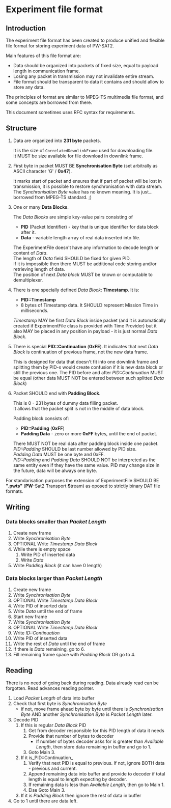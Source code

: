 # Experiment file format

## Introduction
The experiment file format has been created to produce unified and flexible file format for storing experiment data of PW-SAT2.

Main features of this file format are:
- Data should be organized into packets of fixed size, equal to payload length in communication frame.
- Losing any packet in transmission may not invalidate entire stream.
- File format should be transparent to data it contains and should allow to store any data.

The principles of format are similar to MPEG-TS multimedia file format, and some concepts are borrowed from there.  

This document sometimes uses RFC syntax for requirements.

## Structure

1.  Data are organized into **231 byte** packets.

    It is the size of `CorrelatedDownlinkFrame` used for downloading file.  
    It MUST be size available for file download in downlink frame.

2.  First byte in packet MUST BE **Synchronisation Byte** (set arbitrally as ASCII character 'G' / **0x47**).

    It marks start of packet and ensures that if part of packet will be lost in transmission, it is possible to restore synchronisation with data stream.  
    The *Synchronisation Byte* value has no known meaning. It is just... borrowed from MPEG-TS standard. ;)

3.  One or many **Data Blocks**.  

    The _Data Blocks_ are simple key-value pairs consisting of

       - **PID** (Packet Identifier) - key that is unique identifier for data block after it.  
       - **Data** - variable length array of real data inserted into file.

    The ExperimentFile doesn't have any information to decode length or content of _Data_.  
    The length of _Data_ field SHOULD be fixed for given PID.  
    If it is impossible then there MUST be additional code storing and/or retrieving length of data.  
    The position of next _Data block_ MUST be known or computable to demultiplexer.

4.  There is one specially defined _Data Block_: **Timestamp**. It is:

       - **PID::Timestamp**  
       - 8 bytes of Timestamp data. It SHOULD represent Mission Time in milliseconds.

    _Timestamp_ MAY be first _Data Block_ inside packet (and it is automatically created if ExperimentFile class is provided with Time Provider) but it also MAY be placed in any position in payload - it is just normal _Data Block_.

5.  There is special **PID::Continuation** (**0xFE**). It indicates that next _Data Block_ is continuation of previous frame, not the new data frame.  

    This is designed for data that doesn't fit into one downlink frame and splitting them by PID-s would create confusion if it is new data block or still the previous one.
    The PID before and after _PID::Continuation_ MUST be equal (other data MUST NOT be entered between such splitted _Data Block_)

6.  Packet SHOULD end with **Padding Block**.

    This is 0 - 231 bytes of dummy data filling packet.  
    It allows that the packet split is not in the middle of data block.

    Padding block consists of:

       - **PID::Padding** (**0xFF**)
       - **Padding Data** - zero or more **0xFF** bytes, until the end of packet. 

    There MUST NOT be real data after padding block inside one packet.  
    _PID::Padding_ SHOULD be last number allowed by PID size.  
    _Padding Data_ MUST be one byte and 0xFF.  
    _PID::Padding_ and _Padding Data_ SHOULD NOT be interpreted as the same entity even if they have the same value. PID may change size in the future, data will be always one byte.

For standarisation purposes the extension of ExperimentFile SHOULD BE **".pwts"** (**PW**-Sat2 **T**ransport **S**tream) as oposed to strictly binary DAT file formats.

## Writing

### Data blocks smaller than _Packet Length_

1. Create new frame
2. Write _Synchronisation Byte_
3. OPTIONAL Write _Timestamp Data Block_
4. While there is empty space  
    1. Write PID of inserted data
    2. Write _Data_
5. Write _Padding Block_ (it can have 0 length)

### Data blocks larger than _Packet Length_

1. Create new frame
2. Write _Synchronisation Byte_
3. OPTIONAL Write _Timestamp Data Block_
4. Write PID of inserted data
5. Write _Data_ until the end of frame
6. Start new frame
7. Write _Synchronisation Byte_
8. OPTIONAL Write _Timestamp Data Block_
9. Write _ID::Continuation_ 
10. Write PID of inserted data
11. Write the rest of _Data_ until the end of frame
12. If there is _Data_ remaining, go to 6.
13. Fill remaining frame space with _Padding Block_ OR go to 4.

## Reading

There is no need of going back during reading. Data already read can be forgotten. Read advances reading pointer.

1.  Load _Packet Length_ of data into buffer
2.  Check that first byte is _Synchronisation Byte_
    - if not, move frame ahead byte by byte until there is _Synchronisation Byte_ AND another _Synchronisation Byte_ is _Packet Length_ later.
3.  Decode PID
    1. If this is regular _Data Block_ PID
        1. Get from decoder responsible for this PID length of data it needs
        2. Provide that number of bytes to decoder
            - If number of bytes decoder asks for is greater than _Available Length_, then store data remaining in buffer and go to 1.
        3. Goto Main 3.
    2. If it is_PID::Continuation_
        1. Verify that next PID is equal to previous. If not, ignore BOTH data - previous and current.
        2. Append remaining data into buffer and provide to decoder if total length is equal to length expecting by decoder.
        3. If remaining data is less than _Available Length_, then go to Main 1.
        3. Else Goto Main 3.
    3. If it is _Padding Block_ then ignore the rest of data in buffer
4.  Go to 1 until there are data left.